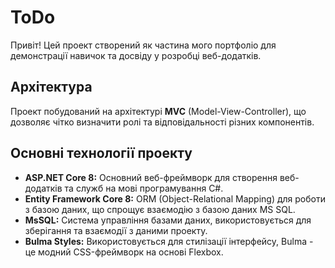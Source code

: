 # ToDo

Привіт! Цей проект створений як частина мого портфоліо для демонстрації навичок та досвіду у розробці веб-додатків.


## Архітектура

Проект побудований на архітектурі **MVC** (Model-View-Controller), що дозволяє чітко визначити ролі та відповідальності різних компонентів.


## Основні технології проекту

- **ASP.NET Core 8:** Основний веб-фреймворк для створення веб-додатків та служб на мові програмування C#.
- **Entity Framework Core 8:** ORM (Object-Relational Mapping) для роботи з базою даних, що спрощує взаємодію з базою даних MS SQL.
- **MsSQL:** Система управління базами даних, використовується для зберігання та взаємодії з даними проекту.
- **Bulma Styles:** Використовується для стилізації інтерфейсу, Bulma - це модний CSS-фреймворк на основі Flexbox.